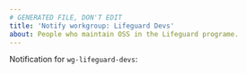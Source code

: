 ```yaml
---
# GENERATED FILE, DON'T EDIT
title: 'Notify workgroup: Lifeguard Devs'
about: People who maintain OSS in the Lifeguard programe.
---
```



<!-- Write your message above here -->

Notification for `wg-lifeguard-devs`:

